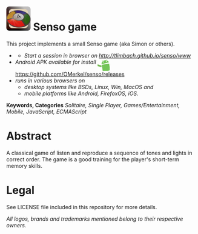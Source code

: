<img alt="Senso icon" width="64" src="www/img/icons/senso128.png" /> Senso game
==============

This project implements a small Senso game (aka Simon or others).

* * <em>Start a session in browser on http://tlimbach.github.io/senso/www </em>
* <em>Android APK available for install</em> <img align="top" width="32" src="res/android.gif" /> https://github.com/OMerkel/senso/releases
* <em>runs in various browsers on</em>
    * <em>desktop systems like BSDs, Linux, Win, MacOS and</em>
    * <em>mobile platforms like Android, FirefoxOS, iOS.</em>

__Keywords, Categories__ _Solitaire, Single Player, Games/Entertainment, Mobile, JavaScript, ECMAScript_

# Abstract

A classical game of listen and reproduce a sequence of tones and lights in correct order. The game is a good training for the player's short-term memory skills.

# Legal


See LICENSE file included in this repository for more details.

_All logos, brands and trademarks mentioned belong to their respective owners._
